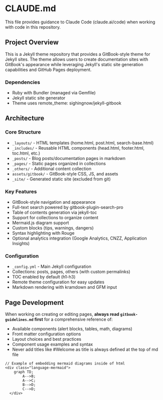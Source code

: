 # CLAUDE.md

This file provides guidance to Claude Code (claude.ai/code) when working with code in this repository.

## Project Overview

This is a Jekyll theme repository that provides a GitBook-style theme for Jekyll sites. The theme allows users to create documentation sites with GitBook's appearance while leveraging Jekyll's static site generation capabilities and GitHub Pages deployment.


### Dependencies
- Ruby with Bundler (managed via Gemfile)
- Jekyll static site generator
- Theme uses remote_theme: sighingnow/jekyll-gitbook

## Architecture

### Core Structure
- `_layouts/` - HTML templates (home.html, post.html, search-base.html)
- `_includes/` - Reusable HTML components (head.html, footer.html, toc.html, etc.)
- `_posts/` - Blog posts/documentation pages in markdown
- `_pages/` - Static pages organized in collections
- `_others/` - Additional content collection
- `assets/gitbook/` - GitBook-style CSS, JS, and assets
- `_site/` - Generated static site (excluded from git)

### Key Features
- GitBook-style navigation and appearance
- Full-text search powered by gitbook-plugin-search-pro
- Table of contents generation via jekyll-toc
- Support for collections to organize content
- Mermaid.js diagram support
- Custom blocks (tips, warnings, dangers)
- Syntax highlighting with Rouge
- Optional analytics integration (Google Analytics, CNZZ, Application Insights)

### Configuration
- `_config.yml` - Main Jekyll configuration
- Collections: posts, pages, others (with custom permalinks)
- TOC enabled by default (h1-h3)
- Remote theme configuration for easy updates
- Markdown rendering with kramdown and GFM input

## Page Development

When working on creating or editing pages, **always read `gitbook-guidelines.md` first** for a comprehensive reference of:
- Available components (alert blocks, tables, math, diagrams)
- Front matter configuration options
- Layout choices and best practices
- Component usage examples and syntax
- Never add titles like #Welcome as title is always defined at the top of md file

```
// Example of embedding mermaid diagrams inside of html
<div class="language-mermaid">
    graph TD;
        A-->B;
        A-->C;
        B-->D;
        C-->D;
  </div>
```
